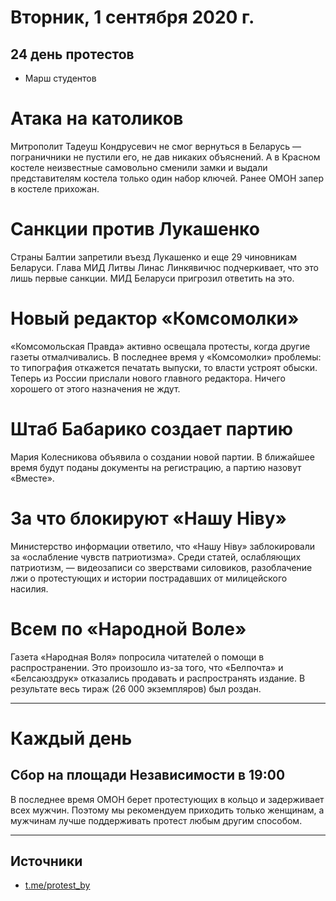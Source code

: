 # Вторник, 1 сентября 2020 г.
## 24 день протестов

- Марш студентов

# Атака на католиков

Митрополит Тадеуш Кондрусевич не смог вернуться в Беларусь — пограничники не пустили его, не дав никаких объяснений. А в Красном костеле неизвестные самовольно сменили замки и выдали представителям костела только один набор ключей. Ранее ОМОН запер в костеле прихожан.



# Санкции против Лукашенко

Страны Балтии запретили въезд Лукашенко и еще 29 чиновникам Беларуси. Глава МИД Литвы Линас Линкявичюс подчеркивает, что это лишь первые санкции. МИД Беларуси пригрозил ответить на это.

# Новый редактор «Комсомолки»

«Комсомольская Правда» активно освещала протесты, когда другие газеты отмалчивались. В последнее время у «Комсомолки» проблемы: то типография откажется печатать выпуски, то власти устроят обыски. Теперь из России прислали нового главного редактора. Ничего хорошего от этого назначения не ждут.

# Штаб Бабарико создает партию

Мария Колесникова объявила о создании новой партии. В ближайшее время будут поданы документы на регистрацию, а партию назовут «Вместе».

# За что блокируют «Нашу Ніву»

Министерство информации ответило, что «Нашу Ніву» заблокировали за «ослабление чувств патриотизма». Среди статей, ослабляющих патриотизм, — видеозаписи со зверствами силовиков, разоблачение лжи о протестующих и истории пострадавших от милицейского насилия.

# Всем по «Народной Воле»

Газета «Народная Воля» попросила читателей о помощи в распространении. Это произошло из-за того, что «Белпочта» и «Белсаюздрук» отказались продавать и распространять издание. В результате весь тираж \(26 000 экземпляров\) был роздан.

---

# Каждый день

## Сбор на площади Независимости в 19:00

В последнее время ОМОН берет протестующих в кольцо и задерживает всех мужчин. Поэтому мы рекомендуем приходить только женщинам, а мужчинам лучше поддерживать протест любым другим способом.

---

## Источники 

- [t.me/protest\_by](https://t.me/protest_by)
